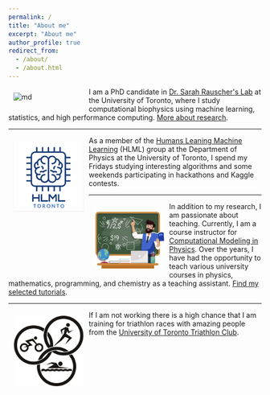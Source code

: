 ```yaml
---
permalink: /
title: "About me"
excerpt: "About me"
author_profile: true
redirect_from: 
  - /about/
  - /about.html
---
```



<img src="/images/ezgif-3-e1da36ca2200.gif" alt="md" width="140px" align="left" style="padding:10px;"> I am a PhD candidate in [Dr. Sarah Rauscher's Lab](https://www.utm.utoronto.ca/cps/faculty-staff/rauscher-sarah) at the University of Toronto, where I study computational biophysics using machine learning, statistics, and high performance computing. [More about research](/research/).


---


<img src="/images/logo1.png" alt="md" width="140px" align="left" style="padding:10px;"> As a member of the [Humans Leaning Machine Learning](https://hlml-toronto.github.io) (HLML) group at the Department of Physics at the University of Toronto, I spend my Fridays studying interesting algorithms and some weekends participating in hackathons and Kaggle contests.


---


<img src="/images/teach.jpeg" alt="md" width="140px" align="left" style="padding:10px;"> In addition to my research, I am passionate about teaching. Currently, I am a course instructor for [Computational Modeling in Physics](https://utm.calendar.utoronto.ca/course/phy426h5). Over the years, I have had the opportunity to teach various university courses in physics, mathematics, programming, and chemistry as a teaching assistant. [Find my selected tutorials](/teaching/). 

---

<img src="/images/triathlon.jpeg" alt="md" width="140px" align="left" style="padding:10px;"> If I am not working there is a high chance that I am training for triathlon races with amazing people from the [University of Toronto Triathlon Club](https://uofttriathlon.com/). 

